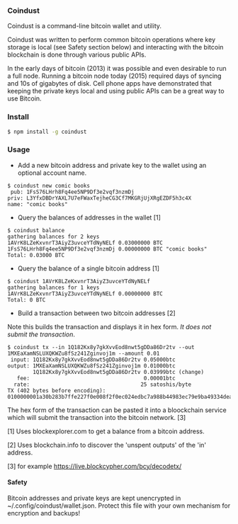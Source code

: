 ### Coindust

Coindust is a command-line bitcoin wallet and utility.

Coindust was written to perform common bitcoin operations where key storage is local (see Safety section below) and interacting with the bitcoin blockchain is done through various public APIs.

In the early days of bitcoin (2013) it was possible and even desirable to run a full node. Running a bitcoin node today (2015) required days of syncing and 10s of gigabytes of disk. Cell phone apps have demonstrated that keeping the private keys local and using public APIs can be a great way to use Bitcoin.

### Install

```sh
$ npm install -g coindust
```

### Usage

* Add a new bitcoin address and private key to the wallet using an optional account name.
```
$ coindust new comic books
 pub: 1FsS76LHrh8Fq4ee5NP9Df3e2vqf3nzmDj
priv: L3YfxDBDrYAXL7U7eFWaxTejheCG3Cf7MKGRjUjXRgEZDF5h3c4X
name: "comic books"
```

* Query the balances of addresses in the wallet [1]

```
$ coindust balance
gathering balances for 2 keys
1AVrK8LZeKxvnrT3AiyZ3uvceYTdNyNELf 0.03000000 BTC
1FsS76LHrh8Fq4ee5NP9Df3e2vqf3nzmDj 0.00000000 BTC "comic books"
Total: 0.03000 BTC

```
* Query the balance of a single bitcoin address [1]
```
$ coindust 1AVrK8LZeKxvnrT3AiyZ3uvceYTdNyNELf
gathering balances for 1 keys
1AVrK8LZeKxvnrT3AiyZ3uvceYTdNyNELf 0.00000000 BTC
Total: 0 BTC
```

* Build a transaction between two bitcoin addresses [2]

Note this builds the transaction and displays it in hex form. _It does not submit the transaction_.

```
$ coindust tx --in 1Q182Kx8y7gkXvvEod8nwt5gDDa86Dr2tv --out 1MXEaXamNSLUXQKWZu8fSz241Zginvoj1m --amount 0.01
 input: 1Q182Kx8y7gkXvvEod8nwt5gDDa86Dr2tv 0.05000btc
output: 1MXEaXamNSLUXQKWZu8fSz241Zginvoj1m 0.01000btc
        1Q182Kx8y7gkXvvEod8nwt5gDDa86Dr2tv 0.03999btc (change)
   fee:                                    0.00001btc
  rate:                                   25 satoshis/byte
TX (402 bytes before encoding):
0100000001a30b283b7ffe227f0e008f2f0ec024edbc7a988b44983ec79e9ba49334dea265d0e976502207e0dc9a53d4be...
```

The hex form of the transaction can be pasted it into a bloockchain service which will submit the transaction into the bitcoin network. [3]

[1] Uses blockexplorer.com to get a balance from a bitcoin address.

[2] Uses blockchain.info to discover the 'unspent outputs' of the 'in' address.

[3] for example https://live.blockcypher.com/bcy/decodetx/


#### Safety

Bitcoin addresses and private keys are kept unencrypted in ~/.config/coindust/wallet.json. Protect this file with your own mechanism for encryption and backups!

